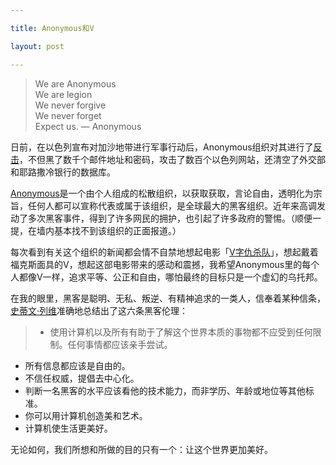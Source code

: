 ```yaml
---

title: Anonymous和V

layout: post

---
```

>We are Anonymous  
We are legion  
We never forgive  
We never forget  
Expect us. — Anonymous

日前，在以色列宣布对加沙地带进行军事行动后，Anonymous组织对其进行了[反击](http://tnw.to/c0S0e)，不但黑了数千个邮件地址和密码，攻击了数百个以色列网站，还清空了外交部和耶路撒冷银行的数据库。
 
[Anonymous](http://en.wikipedia.org/wiki/Anonymous_(group))是一个由个人组成的松散组织，以获取获取，言论自由，透明化为宗旨，任何人都可以宣称代表或属于该组织，是全球最大的黑客组织。近年来高调发动了多次黑客事件，得到了许多网民的拥护，也引起了许多政府的警惕。（顺便一提，在墙内基本找不到该组织的正面报道。）

每次看到有关这个组织的新闻都会情不自禁地想起电影「[V字仇杀队](http://www.imdb.com/title/tt0434409/)」，想起戴着福克斯面具的V，想起这部电影带来的感动和震撼，我希望Anonymous里的每个人都像V一样，追求平等、公正和自由，哪怕最终的目标只是一个虚幻的乌托邦。

在我的眼里，黑客是聪明、无私、叛逆、有精神追求的一类人，信奉着某种信条，[史蒂文·列维](http://en.wikipedia.org/wiki/Steven_Levy)准确地总结出了这六条黑客伦理：

>* 使用计算机以及所有有助于了解这个世界本质的事物都不应受到任何限制。任何事情都应该亲手尝试。
* 所有信息都应该是自由的。  
* 不信任权威，提倡去中心化。  
* 判断一名黑客的水平应该看他的技术能力，而非学历、年龄或地位等其他标准。  
* 你可以用计算机创造美和艺术。
* 计算机使生活更美好。

无论如何，我们所想和所做的目的只有一个：让这个世界更加美好。
